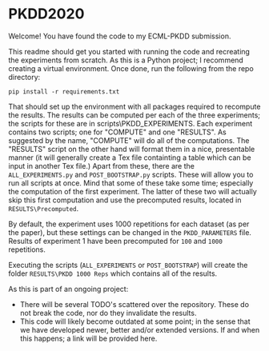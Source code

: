 # PKDD2020

Welcome! You have found the code to my ECML-PKDD submission.

This readme should get you started with running the code and recreating the experiments from scratch. As this is a
Python project; I recommend creating a virtual environment. Once done, run the following from the repo directory:

```pip install -r requirements.txt```

That should set up the environment with all packages required to recompute the results. The results can be computed per
each of the three experiments; the scripts for these are in scripts\PKDD_EXPERIMENTS. Each experiment contains two 
scripts; one for "COMPUTE" and one "RESULTS". As suggested by the name, "COMPUTE" will do all of the computations. The 
"RESULTS" script on the other hand will format them in a nice, presentable manner (it will generally create a Tex file 
containting a table which can be input in another Tex file.) Apart from these, there are the ```ALL_EXPERIMENTS.py```
and ```POST_BOOTSTRAP.py``` scripts. These will allow you to run all scripts at once. Mind that some of these take some
time; especially the computation of the first experiment. The latter of these two will actually skip this first 
computation and use the precomputed results, located in ```RESULTS\Precomputed```.

By default, the experiment uses 1000 repetitions for each dataset (as per the paper), but these settings can be changed
in the ```PKDD_PARAMETERS``` file. Results of experiment 1 have been precomputed for ```100``` and ```1000```
repetitions.

Executing the scripts (```ALL_EXPERIMENTS``` or ```POST_BOOTSTRAP```) will create the folder
```RESULTS\PKDD 1000 Reps``` which contains all of the results.

As this is part of an ongoing project:

- There will be several TODO's scattered over the repository. These do not break the code, nor do they invalidate the
results.
- This code will likely become outdated at some point; in the sense that we have developed newer, better and/or extended
versions. If and when this happens; a link will be provided here. 